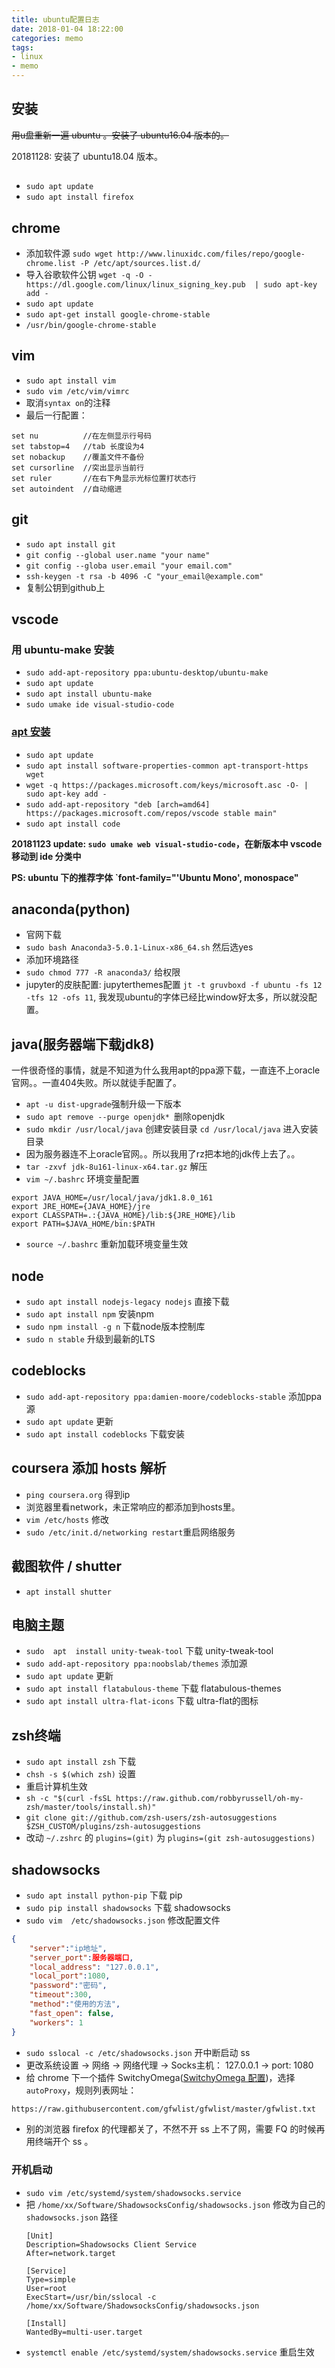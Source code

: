 ```yaml
---
title: ubuntu配置日志
date: 2018-01-04 18:22:00
categories: memo
tags: 
- linux
- memo
---
```



## 安装

~~用u盘重新一遍 ubuntu 。安装了 ubuntu16.04 版本的。~~

20181128: 安装了 ubuntu18.04 版本。

## 

- `sudo apt update`
- `sudo apt install firefox`

## chrome

- 添加软件源 `sudo wget http://www.linuxidc.com/files/repo/google-chrome.list -P /etc/apt/sources.list.d/`
- 导入谷歌软件公钥 `wget -q -O - https://dl.google.com/linux/linux_signing_key.pub  | sudo apt-key add -`
- `sudo apt update`
- `sudo apt-get install google-chrome-stable`
- `/usr/bin/google-chrome-stable`

## vim

- `sudo apt install vim`
- `sudo vim /etc/vim/vimrc`
- 取消`syntax on`的注释
- 最后一行配置：

```
set nu          //在左侧显示行号码
set tabstop=4   //tab 长度设为4
set nobackup    //覆盖文件不备份
set cursorline  //突出显示当前行
set ruler       //在右下角显示光标位置打状态行
set autoindent  //自动缩进
```

## git

- `sudo apt install git`
- `git config --global user.name "your name"`
- `git config --globa user.email "your email.com"`
- `ssh-keygen -t rsa -b 4096 -C "your_email@example.com"`
- 复制公钥到github上


## vscode

### 用 ubuntu-make 安装

- `sudo add-apt-repository ppa:ubuntu-desktop/ubuntu-make`
- `sudo apt update`
- `sudo apt install ubuntu-make`
- `sudo umake ide visual-studio-code`

### [apt 安装](https://linuxize.com/post/how-to-install-visual-studio-code-on-ubuntu-18-04/)

- `sudo apt update`
- `sudo apt install software-properties-common apt-transport-https wget`
- `wget -q https://packages.microsoft.com/keys/microsoft.asc -O- | sudo apt-key add -`
- `sudo add-apt-repository "deb [arch=amd64] https://packages.microsoft.com/repos/vscode stable main"`
- `sudo apt install code`


**20181123 update: `sudo umake web visual-studio-code`，在新版本中 vscode 移动到 ide 分类中**

**PS: ubuntu 下的推荐字体 `font-family="'Ubuntu Mono', monospace"**

## anaconda(python)

- 官网下载
- `sudo bash Anaconda3-5.0.1-Linux-x86_64.sh` 然后选yes
- 添加环境路径
- `sudo chmod 777 -R anaconda3/` 给权限
- jupyter的皮肤配置: jupyterthemes配置 `jt -t gruvboxd -f ubuntu -fs 12 -tfs 12 -ofs 11`, 我发现ubuntu的字体已经比window好太多，所以就没配置。

## java(服务器端下载jdk8)

一件很奇怪的事情，就是不知道为什么我用apt的ppa源下载，一直连不上oracle官网。。一直404失败。所以就徒手配置了。
- `apt -u dist-upgrade`强制升级一下版本
- `sudo apt remove --purge openjdk* `删除openjdk
- `sudo mkdir /usr/local/java` 创建安装目录 `cd /usr/local/java` 进入安装目录
- 因为服务器连不上oracle官网。。所以我用了rz把本地的jdk传上去了。。
- `tar -zxvf jdk-8u161-linux-x64.tar.gz` 解压
- `vim ~/.bashrc` 环境变量配置
```
export JAVA_HOME=/usr/local/java/jdk1.8.0_161
export JRE_HOME={JAVA_HOME}/jre
export CLASSPATH=.:{JAVA_HOME}/lib:${JRE_HOME}/lib
export PATH=$JAVA_HOME/bin:$PATH
```
- `source ~/.bashrc` 重新加载环境变量生效


## node

- `sudo apt install nodejs-legacy nodejs` 直接下载
- `sudo apt install npm` 安装npm
- `sudo npm install -g n` 下载node版本控制库
- `sudo n stable` 升级到最新的LTS


## codeblocks

- `sudo add-apt-repository ppa:damien-moore/codeblocks-stable` 添加ppa源
- `sudo apt update` 更新
- `sudo apt install codeblocks` 下载安装


## coursera 添加 hosts 解析

- `ping coursera.org` 得到ip
- 浏览器里看network，未正常响应的都添加到hosts里。
- `vim /etc/hosts` 修改
- `sudo /etc/init.d/networking restart`重启网络服务


## 截图软件 / shutter

- `apt install shutter` 

## 电脑主题

- `sudo  apt  install unity-tweak-tool` 下载 unity-tweak-tool
- `sudo add-apt-repository ppa:noobslab/themes` 添加源
- `sudo apt update` 更新
- `sudo apt install flatabulous-theme` 下载 flatabulous-themes
- `sudo apt install ultra-flat-icons` 下载 ultra-flat的图标

## zsh终端

- `sudo apt install zsh` 下载
- `chsh -s $(which zsh)` 设置
- 重启计算机生效
- `sh -c "$(curl -fsSL https://raw.github.com/robbyrussell/oh-my-zsh/master/tools/install.sh)"`
- `git clone git://github.com/zsh-users/zsh-autosuggestions $ZSH_CUSTOM/plugins/zsh-autosuggestions`
- 改动 `~/.zshrc` 的 `plugins=(git)` 为 `plugins=(git zsh-autosuggestions)`

## shadowsocks

- `sudo apt install python-pip` 下载 pip
- `sudo pip install shadowsocks` 下载 shadowsocks
- `sudo vim  /etc/shadowsocks.json` 修改配置文件
```json
{  
    "server":"ip地址",  
    "server_port":服务器端口,  
    "local_address": "127.0.0.1",  
    "local_port":1080, 
    "password":"密码",
    "timeout":300,
    "method":"使用的方法",
    "fast_open": false,
    "workers": 1
}  
```
- `sudo sslocal -c /etc/shadowsocks.json` 开中断启动 ss
- 更改系统设置 -> 网络 -> 网络代理 -> Socks主机： 127.0.0.1 -> port: 1080
- 给 chrome 下一个插件 SwitchyOmega([SwitchyOmega 配置](https://www.sundabao.com/ubuntu%E4%BD%BF%E7%94%A8shadowsocks/))，选择 `autoProxy`，规则列表网址：
```html
https://raw.githubusercontent.com/gfwlist/gfwlist/master/gfwlist.txt
```
- 别的浏览器 firefox 的代理都关了，不然不开 ss 上不了网，需要 FQ 的时候再用终端开个 ss 。

### 开机启动

- `sudo vim /etc/systemd/system/shadowsocks.service`
- 把 `/home/xx/Software/ShadowsocksConfig/shadowsocks.json` 修改为自己的 `shadowsocks.json` 路径
    ```
    [Unit]
    Description=Shadowsocks Client Service
    After=network.target

    [Service]
    Type=simple
    User=root
    ExecStart=/usr/bin/sslocal -c /home/xx/Software/ShadowsocksConfig/shadowsocks.json

    [Install]
    WantedBy=multi-user.target
    ```
- `systemctl enable /etc/systemd/system/shadowsocks.service` 重启生效